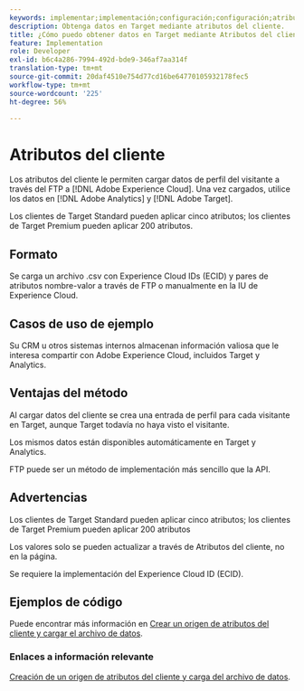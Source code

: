 ```yaml
---
keywords: implementar;implementación;configuración;configuración;atributos del cliente
description: Obtenga datos en Target mediante atributos del cliente.
title: ¿Cómo puedo obtener datos en Target mediante Atributos del cliente?
feature: Implementation
role: Developer
exl-id: b6c4a286-7994-492d-bde9-346af7aa314f
translation-type: tm+mt
source-git-commit: 20daf4510e754d77cd16be64770105932178fec5
workflow-type: tm+mt
source-wordcount: '225'
ht-degree: 56%

---
```


# Atributos del cliente

Los atributos del cliente le permiten cargar datos de perfil del visitante a través del FTP a [!DNL Adobe Experience Cloud]. Una vez cargados, utilice los datos en [!DNL Adobe Analytics] y [!DNL Adobe Target].

Los clientes de Target Standard pueden aplicar cinco atributos; los clientes de Target Premium pueden aplicar 200 atributos.

## Formato

Se carga un archivo .csv con Experience Cloud IDs (ECID) y pares de atributos nombre-valor a través de FTP o manualmente en la IU de Experience Cloud.

## Casos de uso de ejemplo

Su CRM u otros sistemas internos almacenan información valiosa que le interesa compartir con Adobe Experience Cloud, incluidos Target y Analytics.

## Ventajas del método

Al cargar datos del cliente se crea una entrada de perfil para cada visitante en Target, aunque Target todavía no haya visto el visitante.

Los mismos datos están disponibles automáticamente en Target y Analytics.

FTP puede ser un método de implementación más sencillo que la API.

## Advertencias

Los clientes de Target Standard pueden aplicar cinco atributos; los clientes de Target Premium pueden aplicar 200 atributos

Los valores solo se pueden actualizar a través de Atributos del cliente, no en la página.

Se requiere la implementación del Experience Cloud ID (ECID).

## Ejemplos de código

Puede encontrar más información en [Crear un origen de atributos del cliente y cargar el archivo de datos](https://experienceleague.adobe.com/docs/core-services/interface/customer-attributes/t-crs-usecase.html).

### Enlaces a información relevante

[Creación de un origen de atributos del cliente y carga del archivo de datos](https://experienceleague.adobe.com/docs/core-services/interface/customer-attributes/t-crs-usecase.html).
